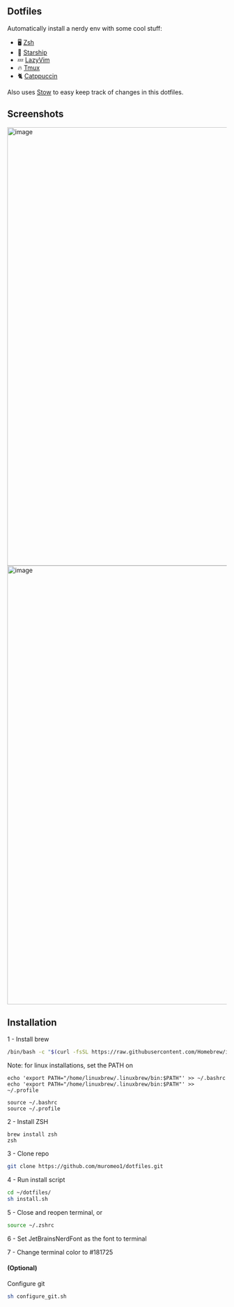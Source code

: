 ## Dotfiles

Automatically install a nerdy env with some cool stuff:

- 🖥️ [Zsh](https://www.zsh.org/)
- 🚀 [Starship](https://starship.rs/)
- 💤 [LazyVim](https://www.lazyvim.org/)
- 🔥 [Tmux](https://github.com/tmux/tmux/wiki)
- 🐈 [Catppuccin](https://github.com/catppuccin/catppuccin)

Also uses [Stow](https://www.gnu.org/software/stow/manual/stow.html) to easy keep track of changes in this dotfiles.

## Screenshots

<img width="1913" height="1004" alt="image" src="https://github.com/user-attachments/assets/94ec633a-6eb0-4fac-b0ce-ed7b5303bb28" />
<img width="1913" height="1005" alt="image" src="https://github.com/user-attachments/assets/5934c0c0-c811-4949-8641-88e6648381c0" />

## Installation

1 - Install brew

```zsh
/bin/bash -c "$(curl -fsSL https://raw.githubusercontent.com/Homebrew/install/HEAD/install.sh)"
```

Note: for linux installations, set the PATH on

```
echo 'export PATH="/home/linuxbrew/.linuxbrew/bin:$PATH"' >> ~/.bashrc
echo 'export PATH="/home/linuxbrew/.linuxbrew/bin:$PATH"' >> ~/.profile

source ~/.bashrc
source ~/.profile
```

2 - Install ZSH

```
brew install zsh
zsh
```

3 - Clone repo

```zsh
git clone https://github.com/muromeo1/dotfiles.git
```

4 - Run install script

```zsh
cd ~/dotfiles/
sh install.sh
```

5 - Close and reopen terminal, or

```zsh
source ~/.zshrc
```

6 - Set JetBrainsNerdFont as the font to terminal

7 - Change terminal color to #181725

#### (Optional)

Configure git

```zsh
sh configure_git.sh
```
